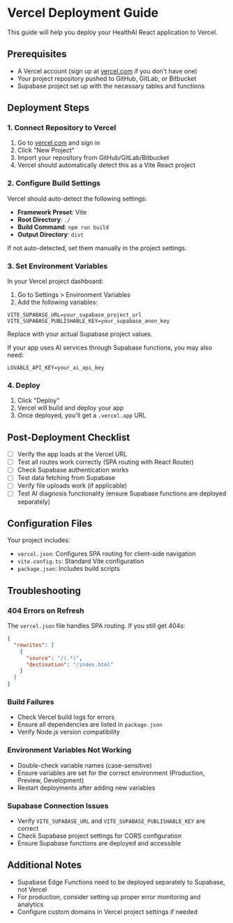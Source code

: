 # Vercel Deployment Guide

This guide will help you deploy your HealthAI React application to Vercel.

## Prerequisites
- A Vercel account (sign up at [vercel.com](https://vercel.com) if you don't have one)
- Your project repository pushed to GitHub, GitLab, or Bitbucket
- Supabase project set up with the necessary tables and functions

## Deployment Steps

### 1. Connect Repository to Vercel
1. Go to [vercel.com](https://vercel.com) and sign in
2. Click "New Project"
3. Import your repository from GitHub/GitLab/Bitbucket
4. Vercel should automatically detect this as a Vite React project

### 2. Configure Build Settings
Vercel should auto-detect the following settings:
- **Framework Preset**: Vite
- **Root Directory**: `./`
- **Build Command**: `npm run build`
- **Output Directory**: `dist`

If not auto-detected, set them manually in the project settings.

### 3. Set Environment Variables
In your Vercel project dashboard:
1. Go to Settings > Environment Variables
2. Add the following variables:

```
VITE_SUPABASE_URL=your_supabase_project_url
VITE_SUPABASE_PUBLISHABLE_KEY=your_supabase_anon_key
```

Replace with your actual Supabase project values.

If your app uses AI services through Supabase functions, you may also need:
```
LOVABLE_API_KEY=your_ai_api_key
```

### 4. Deploy
1. Click "Deploy"
2. Vercel will build and deploy your app
3. Once deployed, you'll get a `.vercel.app` URL

## Post-Deployment Checklist

- [ ] Verify the app loads at the Vercel URL
- [ ] Test all routes work correctly (SPA routing with React Router)
- [ ] Check Supabase authentication works
- [ ] Test data fetching from Supabase
- [ ] Verify file uploads work (if applicable)
- [ ] Test AI diagnosis functionality (ensure Supabase functions are deployed separately)

## Configuration Files

Your project includes:
- `vercel.json`: Configures SPA routing for client-side navigation
- `vite.config.ts`: Standard Vite configuration
- `package.json`: Includes build scripts

## Troubleshooting

### 404 Errors on Refresh
The `vercel.json` file handles SPA routing. If you still get 404s:
```json
{
  "rewrites": [
    {
      "source": "/(.*)",
      "destination": "/index.html"
    }
  ]
}
```

### Build Failures
- Check Vercel build logs for errors
- Ensure all dependencies are listed in `package.json`
- Verify Node.js version compatibility

### Environment Variables Not Working
- Double-check variable names (case-sensitive)
- Ensure variables are set for the correct environment (Production, Preview, Development)
- Restart deployments after adding new variables

### Supabase Connection Issues
- Verify `VITE_SUPABASE_URL` and `VITE_SUPABASE_PUBLISHABLE_KEY` are correct
- Check Supabase project settings for CORS configuration
- Ensure Supabase functions are deployed and accessible

## Additional Notes

- Supabase Edge Functions need to be deployed separately to Supabase, not Vercel
- For production, consider setting up proper error monitoring and analytics
- Configure custom domains in Vercel project settings if needed
